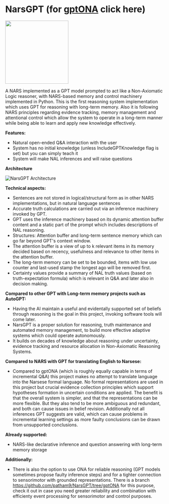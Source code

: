 # NarsGPT (for [gptONA](https://github.com/patham9/NarsGPT/tree/gptONA) click here)

<img src="https://user-images.githubusercontent.com/8284677/232368549-5337cf02-63fd-43ae-bf15-6ba9935a5419.png" width="200px">

A NARS implemented as a GPT model prompted to act like a Non-Axiomatic Logic reasoner, with NARS-based memory and control machinery implemented in Python.
This is the first reasoning system implementation which uses GPT for reasoning with long-term memory. Also it is following NARS principles regarding evidence tracking, memory management and attentional control which allow the system to operate in a long-term manner while being able to learn and apply new knowledge effectively.

**Features:**
- Natural open-ended Q&A interaction with the user
- System has no initial knowledge (unless IncludeGPTKnowledge flag is set) but you can simply teach it
- System will make NAL inferences and will raise questions

**Architecture**

![NarsGPT Architecture](https://user-images.githubusercontent.com/8284677/232365471-faa3ccaf-5078-4830-905f-e8d7d520dde6.png)

**Technical aspects:**
- Sentences are not stored in logical/structural form as in other NARS implementations, but in natural language sentences
- Accurate truth calculations are carried out via an inference machinery invoked by GPT.
- GPT uses the inference machinery based on its dynamic attention buffer content and a static part of the prompt which includes descriptions of NAL reasoning.
- Structures: Attention buffer and long-term sentence memory which can go far beyond GPT's context window.
- The attention buffer is a view of up to k relevant items in its memory decided based on recency, usefulness and relevance to other items in the attention buffer.
- The long-term memory can be set to be bounded, items with low use counter and last-used stamp the longest ago will be removed first.
- Certainty values provide a summary of NAL truth values (based on truth-expectation formula) which is relevant in Q&A and later also in decision making.

**Compared to other GPT with Long-term memory projects such as AutoGPT:**

- Having the AI maintain a useful and evidentally supported set of beliefs through reasoning is the goal in this project, invoking software tools will come later.
- NarsGPT is a proper solution for reasoning, truth maintenance and automated memory management, to build more effective adaptive systems which could operate autonomously.
- It builds on decades of knowledge about reasoning under uncertainty, evidence tracking and resource allocation in Non-Axiomatic Reasoning Systems.

**Compared to NARS with GPT for translating English to Narsese:**

- Compared to gptONA (which is roughly equally capable in terms of incremental Q&A) this project makes no attempt to translate language into the Narsese formal language. No formal representations are used in this project but crucial evidence collection principles which support hypotheses formation in uncertain conditions are applied. The benefit is that the overall system is simpler, and that the representations can be more flexible. But they also tend to be more ambiguous and redundant, and both can cause issues in belief revision. Additionally not all inferences GPT suggests are valid, which can cause problems in incremental learning settings as more faulty conclusions can be drawn from unsupported conclusions.

**Already supported:**
- NARS-like declarative inference and question answering with long-term memory storage

**Additionally:**

- There is also the option to use ONA for reliable reasoning (GPT models sometimes propose faulty inference steps) and for a tighter connection to sensorimotor with grounded representations. There is a branch https://github.com/patham9/NarsGPT/tree/gptONA for this purpose, check it out in case you need greater reliability and combination with efficienty event processing for sensorimotor and control purposes.
